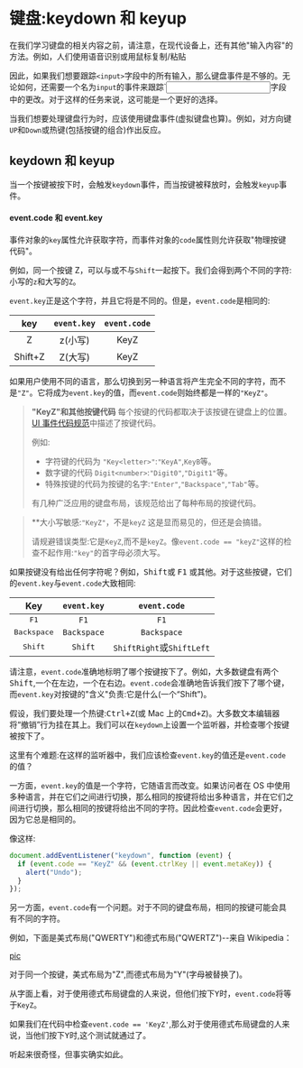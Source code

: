 # 键盘:keydown 和 keyup

在我们学习键盘的相关内容之前，请注意，在现代设备上，还有其他"输入内容"的方法。例如，人们使用语音识别或用鼠标复制/粘贴

因此，如果我们想要跟踪`<input>`字段中的所有输入，那么键盘事件是不够的。无论如何，还需要一个名为`input`的事件来跟踪`<input>字段中的更改。对于这样的任务来说，这可能是一个更好的选择。

当我们想要处理键盘行为时，应该使用键盘事件(虚拟键盘也算)。例如，对方向键`UP`和`Down`或热键(包括按键的组合)作出反应。

## keydown 和 keyup

当一个按键被按下时，会触发`keydown`事件，而当按键被释放时，会触发`keyup`事件。

#### event.code 和 event.key

事件对象的`key`属性允许获取字符，而事件对象的`code`属性则允许获取"物理按键代码"。

例如，同一个按键 Z，可以与或不与`Shift`一起按下。我们会得到两个不同的字符:小写的`z`和大写的`Z`。

`event.key`正是这个字符，并且它将是不同的。但是，`event.code`是相同的:

| **key** | `event.key` | `event.code` |
| :-----: | :---------: | :----------: |
|    Z    |   z(小写)   |     KeyZ     |
| Shift+Z |   Z(大写)   |     KeyZ     |

如果用户使用不同的语言，那么切换到另一种语言将产生完全不同的字符，而不是`"Z"`。它将成为`event.key`的值，而`event.code`则始终都是一样的`"KeyZ"`。

> **"KeyZ"和其他按键代码**
> 每个按键的代码都取决于该按键在键盘上的位置。[UI 事件代码规范]()中描述了按键代码。
>
> 例如:
>
> - 字符键的代码为
>   `"Key<letter>"`:`"KeyA"`,`KeyB`等。
> - 数字键的代码
>   `Digit<number>`:`"Digit0"`,`"Digit1"`等。
> - 特殊按键的代码为按键的名字:`"Enter"`,`"Backspace"`,`"Tab"`等。
>
> 有几种广泛应用的键盘布局，该规范给出了每种布局的按键代码。

> \*\*大小写敏感:`"KeyZ"`，不是`keyZ`
> 这是显而易见的，但还是会搞错。
>
> 请规避错误类型:它是`KeyZ`,而不是`keyZ`。像`event.code == "keyZ"`这样的检查不起作用:`"key"`的首字母必须大写。

如果按键没有给出任何字符呢？例如，<kbd>Shift</kbd>或 <kbd>F1</kbd> 或其他。对于这些按键，它们的`event.key`与`event.code`大致相同:

|       **Key**        | `event.key` |       `event.code`        |
| :------------------: | :---------: | :-----------------------: |
|    <kbd>F1</kbd>     |    `F1`     |           `F1`            |
| <kbd>Backspace</kbd> | `Backspace` |        `Backspace`        |
|   <kbd>Shift</kbd>   |   `Shift`   | `ShiftRight`或`ShiftLeft` |

请注意，`event.code`准确地标明了哪个按键按下了。例如，大多数键盘有两个<kbd>Shift</kbd>,一个在左边，一个在右边。`event.code`会准确地告诉我们按下了哪个键，而`event.key`对按键的"含义"负责:它是什么(一个“Shift”)。

假设，我们要处理一个热键:<kbd>Ctrl+Z</kbd>(或 Mac 上的<kbd>Cmd+Z</kbd>)。大多数文本编辑器将“撤销”行为挂在其上。我们可以在`keydown`上设置一个监听器，并检查哪个按键被按下了。

这里有个难题:在这样的监听器中，我们应该检查`event.key`的值还是`event.code`的值？

一方面，`event.key`的值是一个字符，它随语言而改变。如果访问者在 OS 中使用多种语言，并在它们之间进行切换，那么相同的按键将给出多种语言，并在它们之间进行切换，那么相同的按键将给出不同的字符。因此检查`event.code`会更好，因为它总是相同的。

像这样:

```js
document.addEventListener("keydown", function (event) {
  if (event.code == "KeyZ" && (event.ctrlKey || event.metaKey)) {
    alert("Undo");
  }
});
```

另一方面，`event.code`有一个问题。对于不同的键盘布局，相同的按键可能会具有不同的字符。

例如，下面是美式布局("QWERTY")和德式布局("QWERTZ")--来自 Wikipedia：

[pic](../.vitepress/dist/assets/keydown1.png)

对于同一个按键，美式布局为"Z",而德式布局为"Y"(字母被替换了)。

从字面上看，对于使用德式布局键盘的人来说，但他们按下<kbd>Y</kbd>时，`event.code`将等于`KeyZ`。

如果我们在代码中检查`event.code == 'KeyZ'`,那么对于使用德式布局键盘的人来说，当他们按下<kbd>Y</kbd>时,这个测试就通过了。

听起来很奇怪，但事实确实如此。
